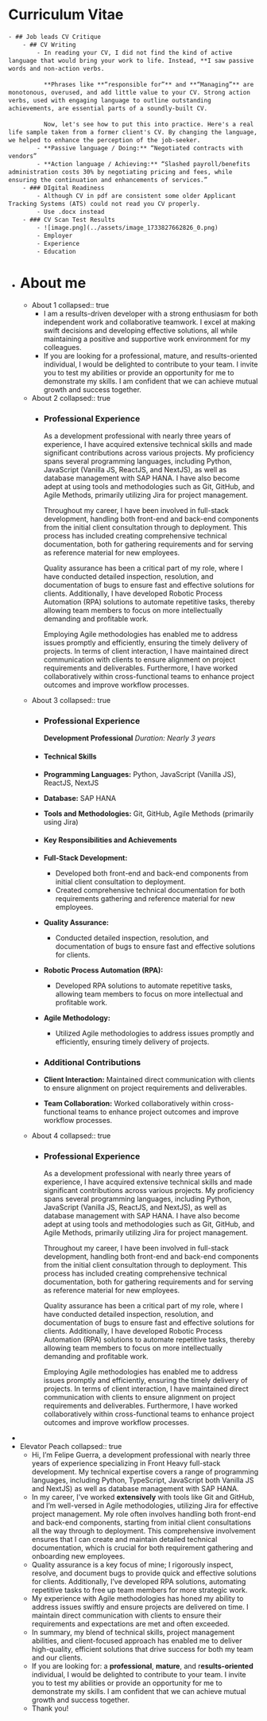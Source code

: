 # Curriculum Vitae
	- ## Job leads CV Critique
		- ## CV Writing
			- In reading your CV, I did not find the kind of active language that would bring your work to life. Instead, **I saw passive words and non-action verbs.
			  
			  **Phrases like **“responsible for”** and **“Managing”** are monotonous, overused, and add little value to your CV. Strong action verbs, used with engaging language to outline outstanding achievements, are essential parts of a soundly-built CV.
			  
			  Now, let's see how to put this into practice. Here's a real life sample taken from a former client's CV. By changing the language, we helped to enhance the perception of the job-seeker.
			- **Passive language / Doing:** “Negotiated contracts with vendors”
			- **Action language / Achieving:** “Slashed payroll/benefits administration costs 30% by negotiating pricing and fees, while ensuring the continuation and enhancements of services.”
		- ### DIgital Readiness
			- Although CV in pdf are consistent some older Applicant Tracking Systems (ATS) could not read you CV properly.
			- Use .docx instead
		- ### CV Scan Test Results
			- ![image.png](../assets/image_1733827662826_0.png)
			- Employer
			- Experience
			- Education
- # About me
	- About 1
	  collapsed:: true
		- I am a results-driven developer with a strong enthusiasm for both independent work and collaborative teamwork. I excel at making swift decisions and developing effective solutions, all while maintaining a positive and supportive work environment for my colleagues.
		- If you are looking for a professional, mature, and results-oriented individual, I would be delighted to contribute to your team. I invite you to test my abilities or provide an opportunity for me to demonstrate my skills. I am confident that we can achieve mutual growth and success together.
	- About 2
	  collapsed:: true
		- ### Professional Experience
		  
		  As a development professional with nearly three years of experience, I have acquired extensive technical skills and made significant contributions across various projects. My proficiency spans several programming languages, including Python, JavaScript (Vanilla JS, ReactJS, and NextJS), as well as database management with SAP HANA. I have also become adept at using tools and methodologies such as Git, GitHub, and Agile Methods, primarily utilizing Jira for project management.
		  
		  Throughout my career, I have been involved in full-stack development, handling both front-end and back-end components from the initial client consultation through to deployment. This process has included creating comprehensive technical documentation, both for gathering requirements and for serving as reference material for new employees.
		  
		  Quality assurance has been a critical part of my role, where I have conducted detailed inspection, resolution, and documentation of bugs to ensure fast and effective solutions for clients. Additionally, I have developed Robotic Process Automation (RPA) solutions to automate repetitive tasks, thereby allowing team members to focus on more intellectually demanding and profitable work.
		  
		  Employing Agile methodologies has enabled me to address issues promptly and efficiently, ensuring the timely delivery of projects. In terms of client interaction, I have maintained direct communication with clients to ensure alignment on project requirements and deliverables. Furthermore, I have worked collaboratively within cross-functional teams to enhance project outcomes and improve workflow processes.
	- About 3
	  collapsed:: true
		- ### Professional Experience
		  
		  **Development Professional**
		  *Duration: Nearly 3 years*
		- #### Technical Skills
		- **Programming Languages:** Python, JavaScript (Vanilla JS), ReactJS, NextJS
		- **Database:** SAP HANA
		- **Tools and Methodologies:** Git, GitHub, Agile Methods (primarily using Jira)
		- #### Key Responsibilities and Achievements
		- **Full-Stack Development:**
			- Developed both front-end and back-end components from initial client consultation to deployment.
			- Created comprehensive technical documentation for both requirements gathering and reference material for new employees.
		- **Quality Assurance:**
			- Conducted detailed inspection, resolution, and documentation of bugs to ensure fast and effective solutions for clients.
		- **Robotic Process Automation (RPA):**
			- Developed RPA solutions to automate repetitive tasks, allowing team members to focus on more intellectual and profitable work.
		- **Agile Methodology:**
			- Utilized Agile methodologies to address issues promptly and efficiently, ensuring timely delivery of projects.
		- ### Additional Contributions
		- **Client Interaction:** Maintained direct communication with clients to ensure alignment on project requirements and deliverables.
		- **Team Collaboration:** Worked collaboratively within cross-functional teams to enhance project outcomes and improve workflow processes.
	- About 4
	  collapsed:: true
		- ### Professional Experience
		  
		  As a development professional with nearly three years of experience, I have acquired extensive technical skills and made significant contributions across various projects. My proficiency spans several programming languages, including Python, JavaScript (Vanilla JS, ReactJS, and NextJS), as well as database management with SAP HANA. I have also become adept at using tools and methodologies such as Git, GitHub, and Agile Methods, primarily utilizing Jira for project management.
		  
		  Throughout my career, I have been involved in full-stack development, handling both front-end and back-end components from the initial client consultation through to deployment. This process has included creating comprehensive technical documentation, both for gathering requirements and for serving as reference material for new employees.
		  
		  Quality assurance has been a critical part of my role, where I have conducted detailed inspection, resolution, and documentation of bugs to ensure fast and effective solutions for clients. Additionally, I have developed Robotic Process Automation (RPA) solutions to automate repetitive tasks, thereby allowing team members to focus on more intellectually demanding and profitable work.
		  
		  Employing Agile methodologies has enabled me to address issues promptly and efficiently, ensuring the timely delivery of projects. In terms of client interaction, I have maintained direct communication with clients to ensure alignment on project requirements and deliverables. Furthermore, I have worked collaboratively within cross-functional teams to enhance project outcomes and improve workflow processes.
-
- Elevator Peach
  collapsed:: true
	- Hi, I’m Felipe Guerra, a development professional with nearly three years of experience specializing in Front Heavy full-stack development. My technical expertise covers a range of programming languages, including Python, TypeScript, JavaScript both Vanilla JS and NextJS) as well as database management with SAP HANA.
	- In my career, I've worked **extensively** with tools like Git and GitHub, and I’m well-versed in Agile methodologies, utilizing Jira for effective project management. My role often involves handling both front-end and back-end components, starting from initial client consultations all the way through to deployment. This comprehensive involvement ensures that I can create and maintain detailed technical documentation, which is crucial for both requirement gathering and onboarding new employees.
	- Quality assurance is a key focus of mine; I rigorously inspect, resolve, and document bugs to provide quick and effective solutions for clients. Additionally, I’ve developed RPA solutions, automating repetitive tasks to free up team members for more strategic work.
	- My experience with Agile methodologies has honed my ability to address issues swiftly and ensure projects are delivered on time. I maintain direct communication with clients to ensure their requirements and expectations are met and often exceeded.
	- In summary, my blend of technical skills, project management abilities, and client-focused approach has enabled me to deliver high-quality, efficient solutions that drive success for both my team and our clients.
	- If you are looking for: a **professional**, **mature**, and r**esults-oriented** individual, I would be delighted to contribute to your team. I invite you to test my abilities or provide an opportunity for me to demonstrate my skills. I am confident that we can achieve mutual growth and success together.
	- Thank you!